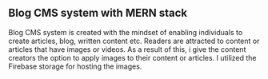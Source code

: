 ## Blog CMS system with MERN stack

Blog CMS system is created with the mindset of enabling individuals to create articles, blog, written content etc. Readers are attracted to content or articles that have images or videos. As a result of this, i give the content creators the option to apply images to their content or articles. I utilized the Firebase storage for hosting the images.